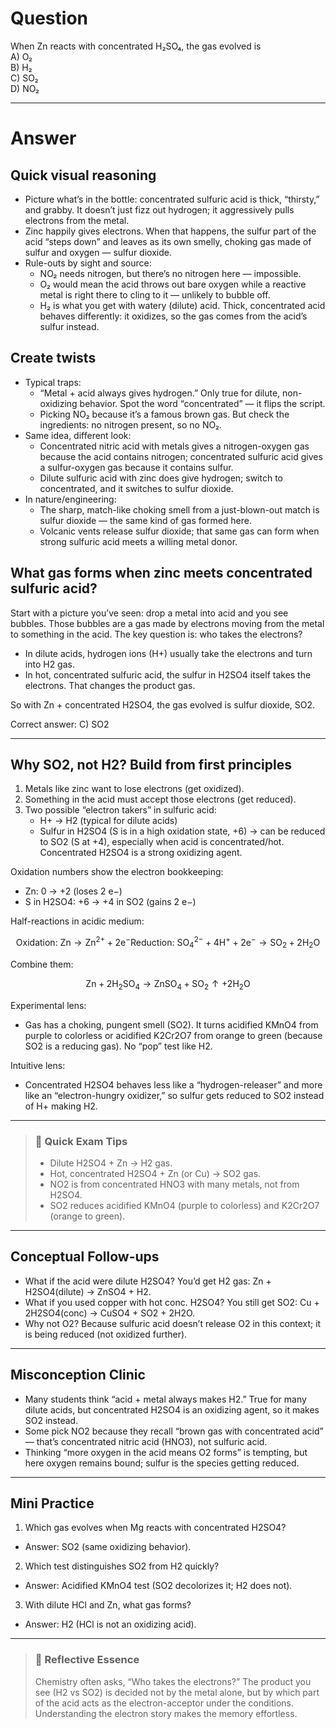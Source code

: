 # Question
When Zn reacts with concentrated H₂SO₄, the gas evolved is  
   A) O₂  
   B) H₂  
   C) SO₂  
   D) NO₂

---
# Answer

## Quick visual reasoning
- Picture what’s in the bottle: concentrated sulfuric acid is thick, “thirsty,” and grabby. It doesn’t just fizz out hydrogen; it aggressively pulls electrons from the metal.
- Zinc happily gives electrons. When that happens, the sulfur part of the acid “steps down” and leaves as its own smelly, choking gas made of sulfur and oxygen — sulfur dioxide.
- Rule-outs by sight and source:
  - NO₂ needs nitrogen, but there’s no nitrogen here — impossible.
  - O₂ would mean the acid throws out bare oxygen while a reactive metal is right there to cling to it — unlikely to bubble off.
  - H₂ is what you get with watery (dilute) acid. Thick, concentrated acid behaves differently: it oxidizes, so the gas comes from the acid’s sulfur instead.

## Create twists
- Typical traps:
  - “Metal + acid always gives hydrogen.” Only true for dilute, non-oxidizing behavior. Spot the word “concentrated” — it flips the script.
  - Picking NO₂ because it’s a famous brown gas. But check the ingredients: no nitrogen present, so no NO₂.
- Same idea, different look:
  - Concentrated nitric acid with metals gives a nitrogen-oxygen gas because the acid contains nitrogen; concentrated sulfuric acid gives a sulfur-oxygen gas because it contains sulfur.
  - Dilute sulfuric acid with zinc does give hydrogen; switch to concentrated, and it switches to sulfur dioxide.
- In nature/engineering:
  - The sharp, match-like choking smell from a just-blown-out match is sulfur dioxide — the same kind of gas formed here.
  - Volcanic vents release sulfur dioxide; that same gas can form when strong sulfuric acid meets a willing metal donor.
  
## What gas forms when zinc meets concentrated sulfuric acid?

Start with a picture you’ve seen: drop a metal into acid and you see bubbles. Those bubbles are a gas made by electrons moving from the metal to something in the acid. The key question is: who takes the electrons?

- In dilute acids, hydrogen ions (H+) usually take the electrons and turn into H2 gas.
- In hot, concentrated sulfuric acid, the sulfur in H2SO4 itself takes the electrons. That changes the product gas.

So with Zn + concentrated H2SO4, the gas evolved is sulfur dioxide, SO2.

Correct answer: C) SO2

---

## Why SO2, not H2? Build from first principles

1. Metals like zinc want to lose electrons (get oxidized).
2. Something in the acid must accept those electrons (get reduced).
3. Two possible “electron takers” in sulfuric acid:
   - H+ → H2 (typical for dilute acids)
   - Sulfur in H2SO4 (S is in a high oxidation state, +6) → can be reduced to SO2 (S at +4), especially when acid is concentrated/hot. Concentrated H2SO4 is a strong oxidizing agent.

Oxidation numbers show the electron bookkeeping:
- Zn: 0 → +2 (loses 2 e−)
- S in H2SO4: +6 → +4 in SO2 (gains 2 e−)

Half-reactions in acidic medium:
```math
\text{Oxidation: } \mathrm{Zn \rightarrow Zn^{2+} + 2e^-}

\text{Reduction: } \mathrm{SO_4^{2-} + 4H^+ + 2e^- \rightarrow SO_2 + 2H_2O}
```

Combine them:
```math
\mathrm{Zn + 2H_2SO_4 \rightarrow ZnSO_4 + SO_2\uparrow + 2H_2O}
```

Experimental lens:
- Gas has a choking, pungent smell (SO2). It turns acidified KMnO4 from purple to colorless or acidified K2Cr2O7 from orange to green (because SO2 is a reducing gas). No “pop” test like H2.

Intuitive lens:
- Concentrated H2SO4 behaves less like a “hydrogen-releaser” and more like an “electron-hungry oxidizer,” so sulfur gets reduced to SO2 instead of H+ making H2.

---

> ### 🧠 Quick Exam Tips
> - Dilute H2SO4 + Zn → H2 gas.
> - Hot, concentrated H2SO4 + Zn (or Cu) → SO2 gas.
> - NO2 is from concentrated HNO3 with many metals, not from H2SO4.
> - SO2 reduces acidified KMnO4 (purple to colorless) and K2Cr2O7 (orange to green).

---

## Conceptual Follow-ups

- What if the acid were dilute H2SO4? You’d get H2 gas: Zn + H2SO4(dilute) → ZnSO4 + H2.
- What if you used copper with hot conc. H2SO4? You still get SO2: Cu + 2H2SO4(conc) → CuSO4 + SO2 + 2H2O.
- Why not O2? Because sulfuric acid doesn’t release O2 in this context; it is being reduced (not oxidized further).

---

## Misconception Clinic
- Many students think “acid + metal always makes H2.” True for many dilute acids, but concentrated H2SO4 is an oxidizing agent, so it makes SO2 instead.
- Some pick NO2 because they recall “brown gas with concentrated acid” — that’s concentrated nitric acid (HNO3), not sulfuric acid.
- Thinking “more oxygen in the acid means O2 forms” is tempting, but here oxygen remains bound; sulfur is the species getting reduced.

---

## Mini Practice
1) Which gas evolves when Mg reacts with concentrated H2SO4?  
- Answer: SO2 (same oxidizing behavior).

2) Which test distinguishes SO2 from H2 quickly?  
- Answer: Acidified KMnO4 test (SO2 decolorizes it; H2 does not).

3) With dilute HCl and Zn, what gas forms?  
- Answer: H2 (HCl is not an oxidizing acid).

---

> ### 🌱 Reflective Essence
> Chemistry often asks, “Who takes the electrons?” The product you see (H2 vs SO2) is decided not by the metal alone, but by which part of the acid acts as the electron-acceptor under the conditions. Understanding the electron story makes the memory effortless.
